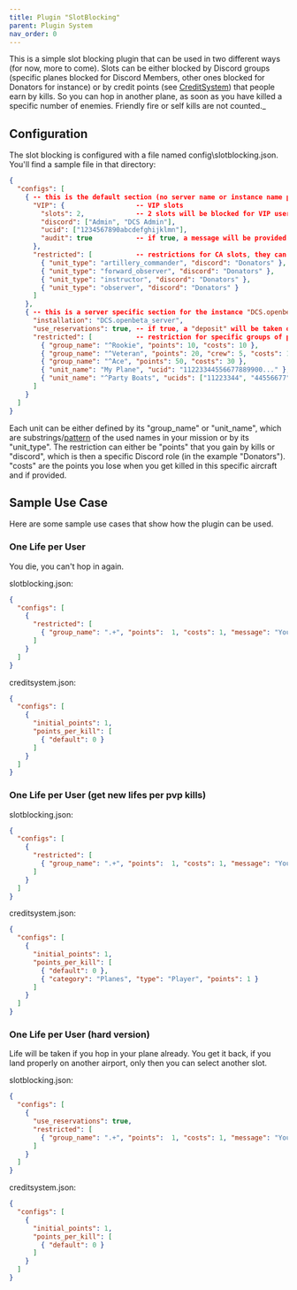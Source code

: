 ```yaml
---
title: Plugin "SlotBlocking"
parent: Plugin System
nav_order: 0
---
```


This is a simple slot blocking plugin that can be used in two different ways (for now, more to come).
Slots can be either blocked by Discord groups (specific planes blocked for Discord Members, other ones blocked for 
Donators for instance) or by credit points (see [CreditSystem](../creditsystem/README.md)) that people earn by kills. 
So you can hop in another plane, as soon as you have killed a specific number of enemies. Friendly fire or self kills 
are not counted._

## Configuration
The slot blocking is configured with a file named config\slotblocking.json. You'll find a sample file in that directory:
```json
{
  "configs": [
    { -- this is the default section (no server name or instance name provided)
      "VIP": {                  -- VIP slots
        "slots": 2,             -- 2 slots will be blocked for VIP users
        "discord": ["Admin", "DCS Admin"],
        "ucid": ["1234567890abcdefghijklmn"],
        "audit": true           -- if true, a message will be provided in the audit channel, if a VIP joins
      },
      "restricted": [           -- restrictions for CA slots, they can only be used by Discord group "Donators"
        { "unit_type": "artillery_commander", "discord": "Donators" },
        { "unit_type": "forward_observer", "discord": "Donators" },
        { "unit_type": "instructor", "discord": "Donators" },
        { "unit_type": "observer", "discord": "Donators" }
      ]
    },
    { -- this is a server specific section for the instance "DCS.openbeta_server" in this case
      "installation": "DCS.openbeta_server",
      "use_reservations": true, -- if true, a "deposit" will be taken on hop-on and payed out on RTB, otherwise points will be credited on death 
      "restricted": [           -- restriction for specific groups of planes, based on a points system
        { "group_name": "^Rookie", "points": 10, "costs": 10 },
        { "group_name": "^Veteran", "points": 20, "crew": 5, "costs": 10 }, -- a multicrew seat (aka RIO) costs 5 points here
        { "group_name": "^Ace", "points": 50, "costs": 30 },
        { "unit_name": "My Plane", "ucid": "11223344556677889900..." },     -- restriced slot for a specific ucid
        { "unit_name": "^Party Boats", "ucids": ["11223344", "44556677"]}   -- restricted slots for a group of ucids
      ]
    }
  ]
}
```
Each unit can be either defined by its "group_name" or "unit_name", which are substrings/[pattern](https://riptutorial.com/lua/example/20315/lua-pattern-matching) of the used names in your mission or by its "unit_type".
The restriction can either be "points" that you gain by kills or "discord", which is then a specific Discord role (in the example "Donators").
"costs" are the points you lose when you get killed in this specific aircraft and if provided.

## Sample Use Case
Here are some sample use cases that show how the plugin can be used.
### One Life per User 
You die, you can't hop in again.<p>
slotblocking.json:
```json
{
  "configs": [
    {
      "restricted": [
        { "group_name": ".+", "points":  1, "costs": 1, "message": "You ran out of lifes."}
      ]
    }
  ]
}
```

creditsystem.json:
```json
{
  "configs": [
    {
      "initial_points": 1,
      "points_per_kill": [
        { "default": 0 }
      ]
    }
  ]
}
```

### One Life per User (get new lifes per pvp kills)
slotblocking.json:
```json
{
  "configs": [
    {
      "restricted": [
        { "group_name": ".+", "points":  1, "costs": 1, "message": "You ran out of lifes."}
      ]
    }
  ]
}
```
creditsystem.json:
```json
{
  "configs": [
    {
      "initial_points": 1,
      "points_per_kill": [
        { "default": 0 },
        { "category": "Planes", "type": "Player", "points": 1 }
      ]
    }
  ]
}
```

### One Life per User (hard version)
Life will be taken if you hop in your plane already. You get it back, if you land properly on another airport, only then
you can select another slot.<p>
slotblocking.json:
```json
{
  "configs": [
    {
      "use_reservations": true, 
      "restricted": [
        { "group_name": ".+", "points":  1, "costs": 1, "message": "You ran out of lifes."}
      ]
    }
  ]
}
```
creditsystem.json:
```json
{
  "configs": [
    {
      "initial_points": 1,
      "points_per_kill": [
        { "default": 0 }
      ]
    }
  ]
}
```
